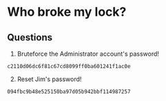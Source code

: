 # Who broke my lock?

## Questions
1. Bruteforce the Administrator account's password!
```
c2110d06dc6f81c67cd8099ff0ba601241f1ac0e
```

2. Reset Jim's password!
```
094fbc9b48e525150ba97d05b942bbf114987257
```